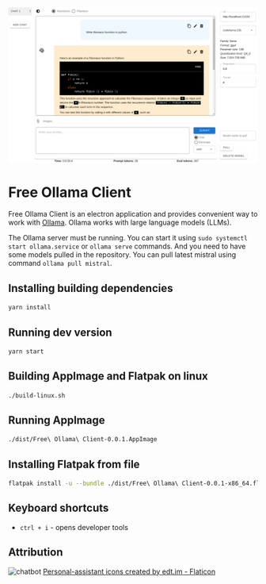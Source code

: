 <img alt="screenshot" width="800" src="https://github.com/pejuko/follamac/blob/main/images/screenshot.png?raw=true" />

# Free Ollama Client

Free Ollama Client is an electron application and provides convenient way to work with
[Ollama](https://ollama.com/). Ollama works with large language models (LLMs).

The Ollama server must be running. You can start it using `sudo systemctl start ollama.service`
or `ollama serve` commands. And you need to have some models pulled in the repository. You can pull
latest mistral using command `ollama pull mistral`.

## Installing building dependencies

```bash
yarn install
```

## Running dev version

```bash
yarn start
```

## Building AppImage and Flatpak on linux

```bash
./build-linux.sh
```

## Running AppImage

```bash
./dist/Free\ Ollama\ Client-0.0.1.AppImage
```

## Installing Flatpak from file

```bash
flatpak install -u --bundle ./dist/Free\ Ollama\ Client-0.0.1-x86_64.flatpak
```

## Keyboard shortcuts

- `ctrl + i` - opens developer tools

## Attribution

<img alt="chatbot" width="64" height="64" src="https://github.com/pejuko/follamac/blob/main/src/images/chatbot.png?raw=true" />
<a href="https://www.flaticon.com/free-icons/personal-assistant" title="personal-assistant icons">Personal-assistant icons created by edt.im - Flaticon</a>